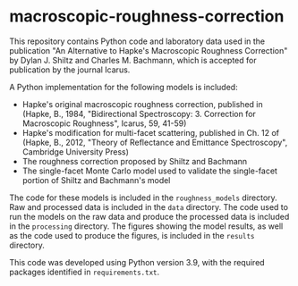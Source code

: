 # macroscopic-roughness-correction

This repository contains Python code and laboratory data used in the publication "An Alternative to Hapke's
Macroscopic Roughness Correction" by Dylan J. Shiltz and Charles M. Bachmann, which is accepted for publication by
the journal Icarus.

A Python implementation for the following models is included:
* Hapke's original macroscopic roughness correction, published in (Hapke, B., 1984, "Bidirectional Spectroscopy: 3. Correction for Macroscopic Roughness", Icarus, 59, 41-59)
* Hapke's modification for multi-facet scattering, published in Ch. 12 of (Hapke, B., 2012, "Theory of Reflectance and Emittance Spectroscopy", Cambridge University Press)
* The roughness correction proposed by Shiltz and Bachmann
* The single-facet Monte Carlo model used to validate the single-facet portion of Shiltz and Bachmann's model

The code for these models is included in the ``roughness_models`` directory.  Raw and processed data is included in the
``data`` directory.  The code used to run the models on the raw data and produce the processed data is included
in the ``processing`` directory.  The figures showing the model results, as well as the code
used to produce the figures, is included in the ``results`` directory.

This code was developed using Python version 3.9, with the required packages identified in ``requirements.txt``.
